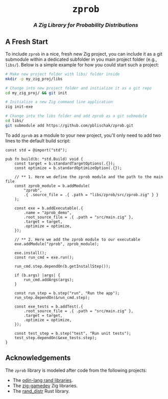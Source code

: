 <div align="center">
<h1><tt>zprob</tt></h1>
<h3><i>
A Zig Library for Probability Distributions
</i></h3>
</div>

## A Fresh Start

To include `zprob` in a nice, fresh new Zig project, you can include it as
a git submodule within a dedicated subfolder in you main project folder (e.g.,
`libs/`). Below is a simple example for how you could start such a project:

```bash
# Make new project folder with libs/ folder inside
mkdir -p my_zig_proj/libs

# Change into new project folder and initialize it as a git repo
cd my_zig_proj/ && git init

# Initialize a new Zig command line application
zig init-exe

# Change into the libs folder and add zprob as a git submodule
cd libs/
git submodule add https://github.com/pblischak/zprob.git
```

To add `zprob` as a module to your new project, you'll only need to add two lines to
the default build script:

```zig
const std = @import("std");

pub fn build(b: *std.Build) void {
    const target = b.standardTargetOptions(.{});
    const optimize = b.standardOptimizeOption(.{});

    // ** 1. Here we define the zprob module and the path to the main file
    const zprob_module = b.addModule(
        "zprob",
        .{ .source_file = .{ .path = "libs/zprob/src/zprob.zig" } }
    );

    const exe = b.addExecutable(.{
        .name = "zprob_demo",
        .root_source_file = .{ .path = "src/main.zig" },
        .target = target,
        .optimize = optimize,
    });

    // ** 2. Here we add the zprob module to our executable
    exe.addModule("zprob", zprob_module);

    exe.install();
    const run_cmd = exe.run();

    run_cmd.step.dependOn(b.getInstallStep());

    if (b.args) |args| {
        run_cmd.addArgs(args);
    }

    const run_step = b.step("run", "Run the app");
    run_step.dependOn(&run_cmd.step);

    const exe_tests = b.addTest(.{
        .root_source_file = .{ .path = "src/main.zig" },
        .target = target,
        .optimize = optimize,
    });

    const test_step = b.step("test", "Run unit tests");
    test_step.dependOn(&exe_tests.step);
}
```

## Acknowledgements

The `zprob` library is modeled after code from the following projects:

 - The [odin-lang rand libraries](https://github.com/odin-lang/Odin/tree/master/core/math/rand).
 - The [zig-gamedev](https://github.com/michal-z/zig-gamedev) Zig libraries.
 - The [rand_distr](https://github.com/rust-random/rand/tree/master/rand_distr) Rust library.
